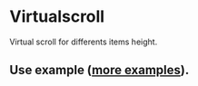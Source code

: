 # Virtualscroll

Virtual scroll for differents items height.

## Use example ([more examples](https://ericferreira1992.github.io/ag-virtual-scroll)).

